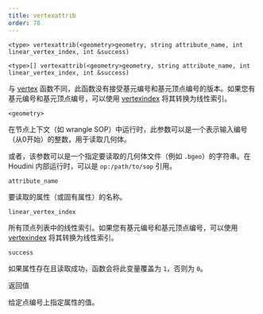 ```yaml
---
title: vertexattrib
order: 78
---
```


`<type> vertexattrib(<geometry>geometry, string attribute_name, int linear_vertex_index, int &success)`

`<type>[] vertexattrib(<geometry>geometry, string attribute_name, int linear_vertex_index, int &success)`

与 [vertex](./vertex "从几何体中读取顶点属性值") 函数不同，此函数没有接受基元编号和基元顶点编号的版本。如果您有基元编号和基元顶点编号，可以使用 [vertexindex](../geometry/vertexindex "将基元/顶点对转换为线性顶点") 将其转换为线性索引。

`<geometry>`

在节点上下文（如 wrangle SOP）中运行时，此参数可以是一个表示输入编号（从0开始）的整数，用于读取几何体。

或者，该参数可以是一个指定要读取的几何体文件（例如 `.bgeo`）的字符串。在 Houdini 内部运行时，可以是 `op:/path/to/sop` 引用。

`attribute_name`

要读取的属性（或固有属性）的名称。

`linear_vertex_index`

所有顶点列表中的线性索引。如果您有基元编号和基元顶点编号，可以使用 [vertexindex](../geometry/vertexindex "将基元/顶点对转换为线性顶点") 将其转换为线性索引。

`success`

如果属性存在且读取成功，函数会将此变量覆盖为 `1`，否则为 `0`。

返回值

给定点编号上指定属性的值。
